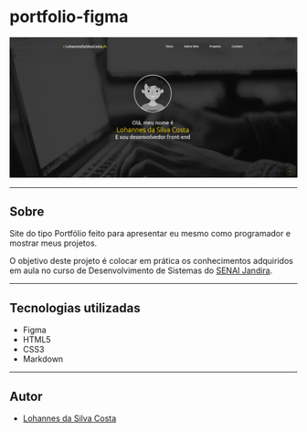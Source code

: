 # portfolio-figma

![](./imagens/Portifolio.png)

---

## Sobre
Site do tipo Portfólio feito para apresentar eu mesmo como programador e mostrar meus projetos.

O objetivo deste projeto é colocar em prática os conhecimentos adquiridos em aula no curso de Desenvolvimento de Sistemas do [SENAI Jandira](https://jandira.sp.senai.br/).

---
## Tecnologias utilizadas
- Figma
- HTML5
- CSS3
- Markdown

---
## Autor
- [Lohannes da Silva Costa](https://github.com/Lohannn)
